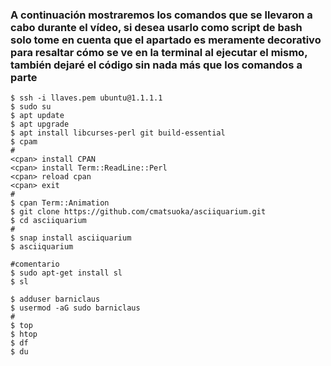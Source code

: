 ### A continuación mostraremos los comandos que se llevaron a cabo durante el vídeo, si desea usarlo como script de bash solo tome en cuenta que el apartado <span> es meramente decorativo para resaltar cómo se ve en la terminal al ejecutar el mismo, también dejaré el código sin nada más que los comandos a parte

```
$ ssh -i llaves.pem ubuntu@1.1.1.1
$ sudo su
$ apt update
$ apt upgrade
$ apt install libcurses-perl git build-essential
$ cpam
#
<cpan> install CPAN
<cpan> install Term::ReadLine::Perl
<cpan> reload cpan
<cpan> exit
#
$ cpan Term::Animation
$ git clone https://github.com/cmatsuoka/asciiquarium.git
$ cd asciiquarium
#
$ snap install asciiquarium
$ asciiquarium

#comentario
$ sudo apt-get install sl
$ sl

$ adduser barniclaus
$ usermod -aG sudo barniclaus
#
$ top
$ htop
$ df
$ du

```
